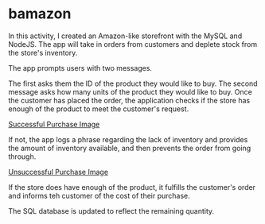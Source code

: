 # bamazon

In this activity, I created an Amazon-like storefront with the MySQL and NodeJS. The app will take in orders from customers and deplete stock from the store's inventory.

The app prompts users with two messages.

The first asks them the ID of the product they would like to buy.
The second message asks how many units of the product they would like to buy.
Once the customer has placed the order, the application checks if the store has enough of the product to meet the customer's request.

[Successful Purchase Image](https://postimg.cc/image/x10yx57ad/)




If not, the app logs a phrase regarding the lack of inventory and provides the amount of inventory available, and then prevents the order from going through.

[Unsuccessful Purchase Image](https://postimg.cc/image/h2s97107p/)

If the store does have enough of the product, it fulfills the customer's order and informs teh customer of the cost of their purchase.

The SQL database is updated to reflect the remaining quantity.
